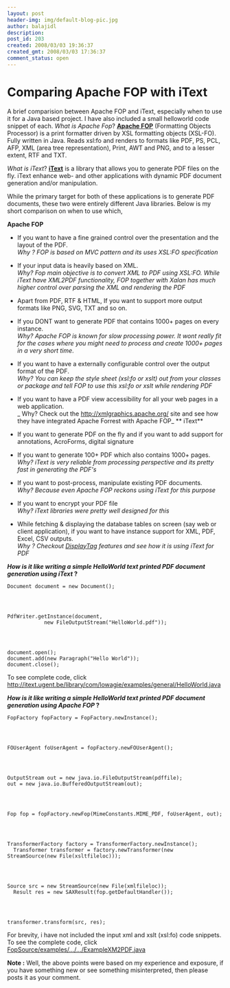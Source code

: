 ```yaml
---
layout: post
header-img: img/default-blog-pic.jpg
author: balajidl
description: 
post_id: 203
created: 2008/03/03 19:36:37
created_gmt: 2008/03/03 17:36:37
comment_status: open
---
```


# Comparing Apache FOP with iText

A brief comparision between Apache FOP and iText, especially when to use it for a Java based project. I have also included a small helloworld code snippet of each.  _What is Apache Fop_? **[Apache FOP][1]** (Formatting Objects Processor) is a print formatter driven by XSL formatting objects (XSL-FO). Fully written in Java. Reads xsl:fo and renders to formats like PDF, PS, PCL, AFP, XML (area tree representation), Print, AWT and PNG, and to a lesser extent, RTF and TXT.

_What is iText_? **[iText][2]** is a library that allows you to generate PDF files on the fly. iText enhance web- and other applications with dynamic PDF document generation and/or manipulation.

While the primary target for both of these applications is to generate PDF documents, these two were entirely different Java libraries. Below is my short comparison on when to use which,

**Apache FOP**

  * If you want to have a fine grained control over the presentation and the layout of the PDF.   
_Why ? FOP is based on MVC pattern and its uses XSL:FO specification_
  * If your input data is heavily based on XML.   
_Why? Fop main objective is to convert XML to PDF using XSL:FO. While iText have XML2PDF functionality, FOP together with Xalan has much higher control over parsing the XML and rendering the PDF_
  * Apart from PDF, RTF & HTML, If you want to support more output formats like PNG, SVG, TXT and so on.
  * If you DONT want to generate PDF that contains 1000+ pages on every instance.   
_Why? Apache FOP is known for slow processing power. It wont really fit for the cases where you might need to process and create 1000+ pages in a very short time_.
  * If you want to have a externally configurable control over the output format of the PDF.   
_Why? You can keep the style sheet (xsl:fo or xslt) out from your classes or package and tell FOP to use this xsl:fo or xslt while rendering PDF_
  * If you want to have a PDF view accessibility for all your web pages in a web application.   
_ Why? Check out the http://xmlgraphics.apache.org/ site and see how they have integrated Apache Forrest with Apache FOP_ ** iText**

  * If you want to generate PDF on the fly and if you want to add support for annotations, AcroForms, digital signature 
  * If you want to generate 100+ PDF which also contains 1000+ pages.   
_Why? iText is very reliable from processing perspective and its pretty fast in generating the PDF's_
  * If you want to post-process, manipulate existing PDF documents.   
_Why? Because even Apache FOP reckons using iText for this purpose_
  * If you want to encrypt your PDF file   
_Why? iText libraries were pretty well designed for this_
  * While fetching & displaying the database tables on screen (say web or client application), if you want to have instance support for XML, PDF, Excel, CSV outputs.  
_Why ? Checkout [DisplayTag][3] features and see how it is using iText for PDF_

**_How is it like writing a simple HelloWorld text printed PDF document generation using iText_ ?**
    
    
    Document document = new Document();
    
    
    
    
    PdfWriter.getInstance(document,
                new FileOutputStream("HelloWorld.pdf"));
    
    
    
    
    document.open();
    document.add(new Paragraph("Hello World"));
    document.close();
    

To see complete code, click <http://itext.ugent.be/library/com/lowagie/examples/general/HelloWorld.java>

**_How is it like writing a simple HelloWorld text printed PDF document generation using Apache FOP_ ?**
    
    
    FopFactory fopFactory = FopFactory.newInstance();
    
    
    
    
    FOUserAgent foUserAgent = fopFactory.newFOUserAgent();
    
    
    
    
    OutputStream out = new java.io.FileOutputStream(pdffile);
    out = new java.io.BufferedOutputStream(out);
    
    
    
    
    Fop fop = fopFactory.newFop(MimeConstants.MIME_PDF, foUserAgent, out);
    
    
    
    
    TransformerFactory factory = TransformerFactory.newInstance();
      Transformer transformer = factory.newTransformer(new StreamSource(new File(xsltfileloc)));
    
    
    
    
    Source src = new StreamSource(new File(xmlfileloc));
      Result res = new SAXResult(fop.getDefaultHandler());
    
    
    
    
    transformer.transform(src, res);
    

For brevity, i have not included the input xml and xslt (xsl:fo) code snippets. To see the complete code, click [FopSource/examples/.../.../ExampleXM2PDF.java][4]

**Note :** Well, the above points were based on my experience and exposure, if you have something new or see something misinterpreted, then please posts it as your comment.

   [1]: http://xmlgraphics.apache.org/fop
   [2]: http://www.lowagie.com/iText/
   [3]: http://displaytag.sourceforge.net/
   [4]: http://svn.apache.org/viewvc/xmlgraphics/fop/tags/fop-0_94/examples/embedding/java/embedding/ExampleXML2PDF.java?revision=567305&view=markup